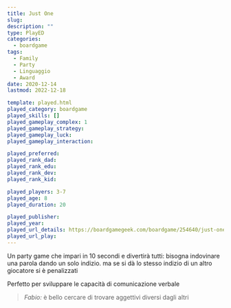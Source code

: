 ```yaml
---
title: Just One
slug: 
description: ""
type: PlayED
categories:
  - boardgame
tags:
  - Family
  - Party
  - Linguaggio
  - Award
date: 2020-12-14
lastmod: 2022-12-18

template: played.html
played_category: boardgame
played_skills: []
played_gameplay_complex: 1
played_gameplay_strategy:
played_gameplay_luck:
played_gameplay_interaction:

played_preferred:
played_rank_dad: 
played_rank_edu:
played_rank_dev:
played_rank_kid: 

played_players: 3-7
played_age: 8
played_duration: 20

played_publisher: 
played_year: 
played_url_details: https://boardgamegeek.com/boardgame/254640/just-one
played_url_play: 
---
```


Un party game che impari in 10 secondi e divertirà tutti: bisogna indovinare una parola dando un solo indizio. ma se si dà lo stesso indizio di un altro giocatore si è penalizzati

Perfetto per sviluppare le capacità di comunicazione verbale

> *Fabio:*
> è bello cercare di trovare aggettivi diversi dagli altri


